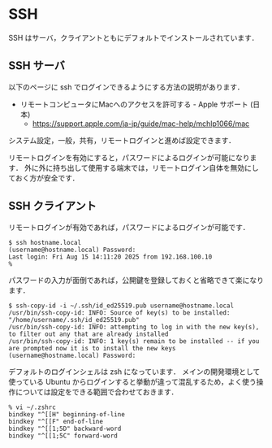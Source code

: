 # SSH

SSH はサーバ，クライアントともにデフォルトでインストールされています．

## SSH サーバ

以下のページに ssh でログインできるようにする方法の説明があります．

- リモートコンピュータにMacへのアクセスを許可する - Apple サポート (日本)
  - https://support.apple.com/ja-jp/guide/mac-help/mchlp1066/mac

システム設定，一般，共有，リモートログインと進めば設定できます．

リモートログインを有効にすると，パスワードによるログインが可能になります．
外に外に持ち出して使用する端末では，リモートログイン自体を無効にしておく方が安全です．

## SSH クライアント

リモートログインが有効であれば，パスワードによるログインが可能です．

```
$ ssh hostname.local
(username@hostname.local) Password:
Last login: Fri Aug 15 14:11:20 2025 from 192.168.100.10
%
```

パスワードの入力が面倒であれば，公開鍵を登録しておくと省略できて楽になります．

```
$ ssh-copy-id -i ~/.ssh/id_ed25519.pub username@hostname.local
/usr/bin/ssh-copy-id: INFO: Source of key(s) to be installed: "/home/username/.ssh/id_ed25519.pub"
/usr/bin/ssh-copy-id: INFO: attempting to log in with the new key(s), to filter out any that are already installed
/usr/bin/ssh-copy-id: INFO: 1 key(s) remain to be installed -- if you are prompted now it is to install the new keys
(username@hostname.local) Password:
```

デフォルトのログインシェルは zsh になっています．
メインの開発環境として使っている Ubuntu からログインすると挙動が違って混乱するため，よく使う操作については設定をできる範囲で合わせておきます．

```
% vi ~/.zshrc
bindkey "^[[H" beginning-of-line
bindkey "^[[F" end-of-line
bindkey "^[[1;5D" backward-word
bindkey "^[[1;5C" forward-word
```
